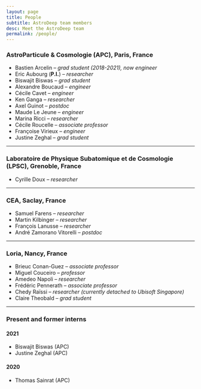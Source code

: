 ```yaml
---
layout: page
title: People
subtitle: AstroDeep team members
desc: Meet the AstroDeep team
permalink: /people/
---
```


### AstroParticule & Cosmologie (APC), Paris, France

- Bastien Arcelin – _grad student (2018-2021), now engineer_
- Eric Aubourg (**P.I.**) – _researcher_
- Biswajit Biswas – _grad student_
- Alexandre Boucaud – _engineer_
- Cécile Cavet – _engineer_
- Ken Ganga – _researcher_
- Axel Guinot – _postdoc_
- Maude Le Jeune – _engineer_
- Marina Ricci – _researcher_
- Cécile Roucelle – _associate professor_
- Françoise Virieux – _engineer_
- Justine Zeghal – _grad student_

---

### Laboratoire de Physique Subatomique et de Cosmologie (LPSC), Grenoble, France

- Cyrille Doux – _researcher_

---

### CEA, Saclay, France

- Samuel Farens – _researcher_
- Martin Kilbinger – _researcher_
- François Lanusse – _researcher_
- André Zamorano Vitorelli – _postdoc_

---

### Loria, Nancy, France

- Brieuc Conan-Guez – _associate professor_
- Miguel Couceiro – _professor_
- Amedeo Napoli – _researcher_
- Frédéric Pennerath – _associate professor_ 
- Chedy Raïssi – _researcher (currently detached to Ubisoft Singapore)_
- Claire Theobald – _grad student_

---
### Present and former interns

#### 2021

- Biswajit Biswas (APC)
- Justine Zeghal (APC)

#### 2020

- Thomas Sainrat (APC)
